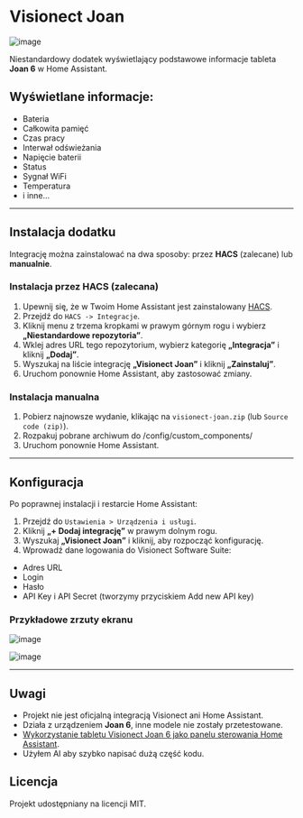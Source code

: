 
# Visionect Joan

![image](https://github.com/user-attachments/assets/9d9a18c6-5518-432f-81c1-b7a4286760d8)


Niestandardowy dodatek wyświetlający podstawowe informacje tableta **Joan 6** w Home Assistant.

## Wyświetlane informacje:

- Bateria
- Całkowita pamięć
- Czas pracy
- Interwał odświeżania
- Napięcie baterii
- Status
- Sygnał WiFi
- Temperatura
- i inne...

---

## Instalacja dodatku

Integrację można zainstalować na dwa sposoby: przez **HACS** (zalecane) lub **manualnie**.

### Instalacja przez HACS (zalecana)

1. Upewnij się, że w Twoim Home Assistant jest zainstalowany [HACS](https://hacs.xyz/).
2. Przejdź do `HACS -> Integracje`.
3. Kliknij menu z trzema kropkami w prawym górnym rogu i wybierz **„Niestandardowe repozytoria”**.
4. Wklej adres URL tego repozytorium, wybierz kategorię **„Integracja”** i kliknij **„Dodaj”**.
5. Wyszukaj na liście integrację **„Visionect Joan”** i kliknij **„Zainstaluj”**.
6. Uruchom ponownie Home Assistant, aby zastosować zmiany.

### Instalacja manualna


1. Pobierz najnowsze wydanie, klikając na `visionect-joan.zip` (lub `Source code (zip)`).
2. Rozpakuj pobrane archiwum do /config/custom_components/
3. Uruchom ponownie Home Assistant.

---

## Konfiguracja

Po poprawnej instalacji i restarcie Home Assistant:

1. Przejdź do `Ustawienia > Urządzenia i usługi`.
2. Kliknij **„+ Dodaj integrację”** w prawym dolnym rogu.
3. Wyszukaj **„Visionect Joan”** i kliknij, aby rozpocząć konfigurację.
4. Wprowadź dane logowania do Visionect Software Suite:
- Adres URL
- Login
- Hasło
- API Key i API Secret (tworzymy przyciskiem Add new API key)


### Przykładowe zrzuty ekranu

![image](https://github.com/user-attachments/assets/98a9c588-365c-47d1-bde6-532055221460)

![image](https://github.com/user-attachments/assets/186c46f7-2b59-472d-aafc-bde40979baea)

---

## Uwagi

- Projekt nie jest oficjalną integracją Visionect ani Home Assistant.
- Działa z urządzeniem **Joan 6**, inne modele nie zostały przetestowane.
- [Wykorzystanie tabletu Visionect Joan 6 jako panelu sterowania Home Assistant](https://github.com/Adam7411/Joan-6-Visionect_Home-Assistant).
- Użyłem AI aby szybko napisać dużą część kodu.

## Licencja

Projekt udostępniany na licencji MIT.







